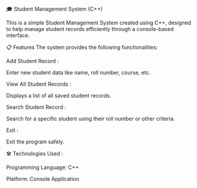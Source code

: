 🎓 Student Management System (C++)

This is a simple Student Management System created using C++, designed to help manage student records efficiently through a console-based interface.

📋 Features
The system provides the following functionalities:

Add Student Record  :

Enter new student data like name, roll number, course, etc.

View All Student Records :

Displays a list of all saved student records.

Search Student Record :

Search for a specific student using their roll number or other criteria.

Exit :

Exit the program safely.

🛠️ Technologies Used : 

Programming Language: C++

Platform: Console Application
